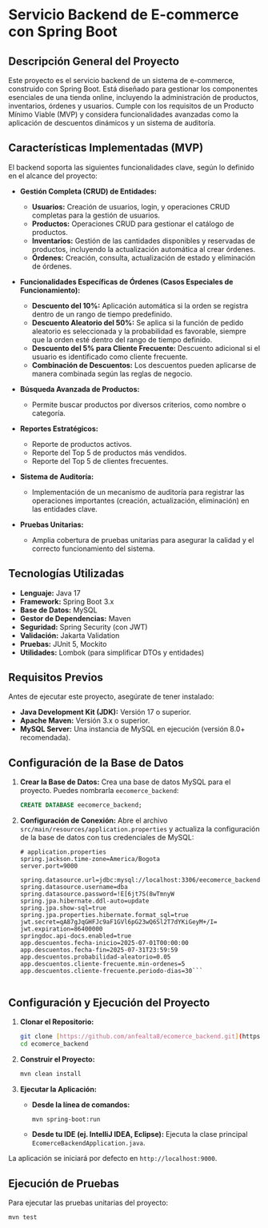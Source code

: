 # Servicio Backend de E-commerce con Spring Boot

## Descripción General del Proyecto

Este proyecto es el servicio backend de un sistema de e-commerce, construido con Spring Boot.  Está diseñado para gestionar los componentes esenciales de una tienda online, incluyendo la administración de productos, inventarios, órdenes  y usuarios. Cumple con los requisitos de un Producto Mínimo Viable (MVP) y considera funcionalidades avanzadas como la aplicación de descuentos dinámicos y un sistema de auditoría. 

## Características Implementadas (MVP)

El backend soporta las siguientes funcionalidades clave, según lo definido en el alcance del proyecto: 

* **Gestión Completa (CRUD) de Entidades:** 
    * **Usuarios:** Creación de usuarios, login, y operaciones CRUD completas para la gestión de usuarios.
    * **Productos:** Operaciones CRUD para gestionar el catálogo de productos.
    * **Inventarios:** Gestión de las cantidades disponibles y reservadas de productos, incluyendo la actualización automática al crear órdenes.
    * **Órdenes:** Creación, consulta, actualización de estado y eliminación de órdenes.

* **Funcionalidades Específicas de Órdenes (Casos Especiales de Funcionamiento):**
    * **Descuento del 10%:** Aplicación automática si la orden se registra dentro de un rango de tiempo predefinido.
    * **Descuento Aleatorio del 50%:** Se aplica si la función de pedido aleatorio es seleccionada y la probabilidad es favorable, siempre que la orden esté dentro del rango de tiempo definido.
    * **Descuento del 5% para Cliente Frecuente:** Descuento adicional si el usuario es identificado como cliente frecuente.
    * **Combinación de Descuentos:** Los descuentos pueden aplicarse de manera combinada según las reglas de negocio.

* **Búsqueda Avanzada de Productos:**
    * Permite buscar productos por diversos criterios, como nombre o categoría.

* **Reportes Estratégicos:**
    * Reporte de productos activos.
    * Reporte del Top 5 de productos más vendidos.
    * Reporte del Top 5 de clientes frecuentes.

* **Sistema de Auditoría:**
    * Implementación de un mecanismo de auditoría para registrar las operaciones importantes (creación, actualización, eliminación) en las entidades clave.

* **Pruebas Unitarias:**
    * Amplia cobertura de pruebas unitarias para asegurar la calidad y el correcto funcionamiento del sistema.

## Tecnologías Utilizadas

* **Lenguaje:** Java 17
* **Framework:** Spring Boot 3.x
* **Base de Datos:** MySQL
* **Gestor de Dependencias:** Maven
* **Seguridad:** Spring Security (con JWT)
* **Validación:** Jakarta Validation
* **Pruebas:** JUnit 5, Mockito
* **Utilidades:** Lombok (para simplificar DTOs y entidades)

## Requisitos Previos

Antes de ejecutar este proyecto, asegúrate de tener instalado:

* **Java Development Kit (JDK):** Versión 17 o superior.
* **Apache Maven:** Versión 3.x o superior.
* **MySQL Server:** Una instancia de MySQL en ejecución (versión 8.0+ recomendada).

## Configuración de la Base de Datos

1.  **Crear la Base de Datos:**
    Crea una base de datos MySQL para el proyecto. Puedes nombrarla `eecomerce_backend`:
    ```sql
    CREATE DATABASE eecomerce_backend;
    ```
2.  **Configuración de Conexión:**
    Abre el archivo `src/main/resources/application.properties` y actualiza la configuración de la base de datos con tus credenciales de MySQL:

    ```properties
    # application.properties
    spring.jackson.time-zone=America/Bogota
    server.port=9000

    spring.datasource.url=jdbc:mysql://localhost:3306/eecomerce_backend
    spring.datasource.username=dba
    spring.datasource.password=!E[6jt7S(8wTmnyW
    spring.jpa.hibernate.ddl-auto=update
    spring.jpa.show-sql=true
    spring.jpa.properties.hibernate.format_sql=true 
    jwt.secret=qA87gJqGHFJc9aF1GVl6pG23wQ6Sl2T7dYKiGeyM+/I=
    jwt.expiration=86400000
    springdoc.api-docs.enabled=true
    app.descuentos.fecha-inicio=2025-07-01T00:00:00
    app.descuentos.fecha-fin=2025-07-31T23:59:59
    app.descuentos.probabilidad-aleatorio=0.05  
    app.descuentos.cliente-frecuente.min-ordenes=5
    app.descuentos.cliente-frecuente.periodo-dias=30```
    

## Configuración y Ejecución del Proyecto

1.  **Clonar el Repositorio:**
    ```bash
    git clone [https://github.com/anfealta8/ecomerce_backend.git](https://github.com/anfealta8/ecomerce_backend.git)
    cd ecomerce_backend
    ```

2.  **Construir el Proyecto:**
    ```bash
    mvn clean install
    ```

3.  **Ejecutar la Aplicación:**
    * **Desde la línea de comandos:**
        ```bash
        mvn spring-boot:run
        ```
    * **Desde tu IDE (ej. IntelliJ IDEA, Eclipse):**
        Ejecuta la clase principal `EcomerceBackendApplication.java`.

La aplicación se iniciará por defecto en `http://localhost:9000`.

## Ejecución de Pruebas

Para ejecutar las pruebas unitarias del proyecto:

```bash
mvn test
